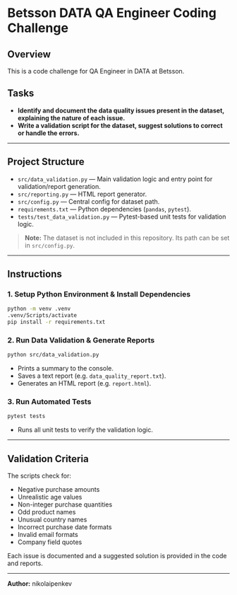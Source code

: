 

# Betsson DATA QA Engineer Coding Challenge

## Overview

This is a code challenge for QA Engineer in DATA at Betsson.

## Tasks

- **Identify and document the data quality issues present in the dataset, explaining the nature of each issue.**
- **Write a validation script for the dataset, suggest solutions to correct or handle the errors.**

---

## Project Structure

- `src/data_validation.py` — Main validation logic and entry point for validation/report generation.
- `src/reporting.py` — HTML report generator.
- `src/config.py` — Central config for dataset path.
- `requirements.txt` — Python dependencies (`pandas`, `pytest`).
- `tests/test_data_validation.py` — Pytest-based unit tests for validation logic.

> **Note:** The dataset is not included in this repository. Its path can be set in `src/config.py`.

---

## Instructions

### 1. Setup Python Environment & Install Dependencies

```bash
python -m venv .venv
.venv/Scripts/activate
pip install -r requirements.txt
```

### 2. Run Data Validation & Generate Reports

```bash
python src/data_validation.py
```
- Prints a summary to the console.
- Saves a text report (e.g. `data_quality_report.txt`).
- Generates an HTML report (e.g. `report.html`).

### 3. Run Automated Tests

```bash
pytest tests
```
- Runs all unit tests to verify the validation logic.

---

## Validation Criteria

The scripts check for:
- Negative purchase amounts
- Unrealistic age values
- Non-integer purchase quantities
- Odd product names
- Unusual country names
- Incorrect purchase date formats
- Invalid email formats
- Company field quotes

Each issue is documented and a suggested solution is provided in the code and reports.

---
**Author:** nikolaipenkev
